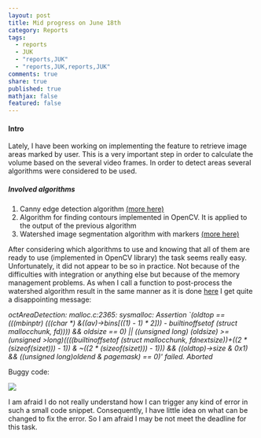 ```yaml
---
layout: post
title: Mid progress on June 18th
category: Reports
tags: 
  - reports
  - JUK
  - "reports,JUK"
  - "reports,JUK,reports,JUK"
comments: true
share: true
published: true
mathjax: false
featured: false
---
```


#### Intro
Lately, I have been working on implementing the feature to retrieve image areas marked by user. This is a very important step in order to calculate the volume based on the several video frames.
In order to detect areas several algorithms were considered to be used.

##### Involved algorithms
1. Canny edge detection algorithm [(more here)](https://en.wikipedia.org/wiki/Canny_edge_detector)
2. Algorithm for finding contours implemented in OpenCV. It is applied to the output of the previous algorithm
3. Watershed image segmentation algorithm with markers [(more here)](https://en.wikipedia.org/wiki/Watershed_%28image_processing%29)

After considering which algorithms to use and knowing that all of them are ready to use (implemented in OpenCV library) the task seems really easy. Unfortunately, it did not appear to be so in practice. Not because of the difficulties with integration or anything else but because of the memory management problems.
As when I call a function to post-process the watershed algorithm result in the same manner as it is done [here](http://docs.opencv.org/master/d8/da9/watershed_8cpp-example.html) I get quite a disappointing message:

_octAreaDetection: malloc.c:2365: sysmalloc: Assertion `(oldtop == (((mbinptr) (((char *) &((av)->bins[((1) - 1) * 2])) - builtinoffsetof (struct mallocchunk, fd)))) && oldsize == 0) || ((unsigned long) (oldsize) >= (unsigned >long)((((builtinoffsetof (struct mallocchunk, fdnextsize))+((2 * (sizeof(sizet))) - 1)) & ~((2 * (sizeof(sizet))) - 1))) && ((oldtop)->size & 0x1) && ((unsigned long)oldend & pagemask) == 0)' failed.
Aborted_

Buggy code:

![]({{site.baseurl}}/images/code_june_18.png)

I am afraid I do not really understand how I can trigger any kind of error in such a small code snippet. Consequently, I have little idea on what can be changed to fix the error. So I am afraid I may be not meet the deadline for this task.

